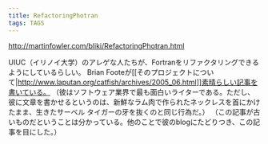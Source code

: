 ```yaml
---
title: RefactoringPhotran
tags: TAGS
---
```


http://martinfowler.com/bliki/RefactoringPhotran.html

UIUC（イリノイ大学）のアレゲな人たちが、Fortranをリファクタリングできるようにしているらしい。
Brian Footeが[[そのプロジェクトについて|http://www.laputan.org/catfish/archives/2005_06.html]]素晴らしい記事を書いている。
（彼はソフトウェア業界で最も面白いライターである。ただし、彼に文章を書かせるというのは、新鮮なラム肉で作られたネックレスを首にかけたまま、生きたサーベル タイガーの牙を抜くのと同じ行為だ。）
（この記事が古いものだということは分かっている。他のことで彼のblogにたどりつき、この記事を目にした。）
